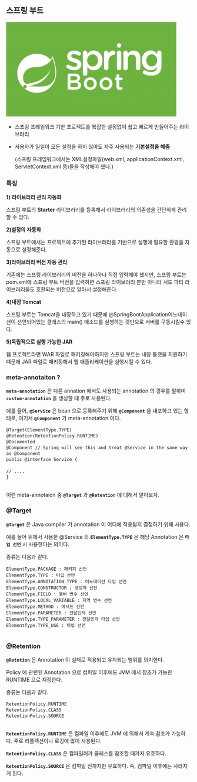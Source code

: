 ## 스프링 부트

![image-20211101101644207](img/image-20211101101644207.png)



- 스프링 프레임워크 기반 프로젝트를 복잡한 설정없이 쉽고 빠르게 만들어주는 라이브러리

- 사용자가 일일이 모든 설정을 하지 않아도 자주 사용되는 **기본설정을 해줌**

  (스프링 프레임워크에서는 XML설정파일(web.xml, applicationContext.xml, ServletContext.xml 등)들을 작성해야 헀다.)



### 특징

**1) 라이브러리 관리 자동화**

스프링 부트의 **Starter** 라이브러리를 등록해서 라이브러리의 의존성을 간단하게 관리할 수 있다.



**2)설정의 자동화**

스프링 부트에서는 프로젝트에 추가된 라이브러리를 기반으로 실행에 필요한 환경을 자동으로 설정해준다.



**3)라이브러리 버전 자동 관리**

기존에는 스프링 라이브러리의 버전을 하나하나 직접 입력해야 했지만, 스프링 부트는 pom.xml에 스프링 부트 버전을 입력하면 스프링 라이브러리 뿐만 아니라 서드 파티 라이브러리들도 호환되는 버전으로 알아서 설정해준다.



**4)내장 Tomcat**

스프링 부트는 Tomcat을 내장하고 있기 때문에 @SpringBootApplication어노테이션이 선언되어있는 클래스의 main() 메소드를 실행하는 것만으로 서버를 구동시킬수 있다.



**5)독립적으로 실행 가능한 JAR**

웹 프로젝트라면 WAR 파일로 패키징해야하지만 스프링 부트는 내장 톰캣을 지원하기 때문에 JAR 파일로 패키징해서 웹 애플리케이션을 실행시킬 수 있다.



### meta-annotaiton ?

**`meta-annotation`** 은 다른 annation 에서도 사용되는 annotation 의 경우를 말하며 **`custom-annotation`** 을 생성할 때 주로 사용된다.

예를 들어, **`@Service`** 은 bean 으로 등록해주기 위해 **`@Component`** 을 내포하고 있는 형태로, 여기서 **`@Component`** 가 meta-annotation 이다.

```
@Target(ElementType.TYPE)
@Retention(RetentionPolicy.RUNTIME)
@Documented
@Component // Spring will see this and treat @Service in the same way as @Component
public @interface Service {

// ....
}
    
```

이런 meta-annotaion 중 **`@Target`** 과 **`@Retention`** 에 대해서 알아보자.

 

### @Target

**`@Target`** 은 Java compiler 가 annotation 이 어디에 적용될지 결정하기 위해 사용다.

예를 들어 위에서 사용한 @Service 의 **`ElementType.TYPE`** 은 해당 Annotation 은 **`타입 선언`** 시 사용한다는 의미다.

종류는 다음과 같다.

```
ElementType.PACKAGE : 패키지 선언
ElementType.TYPE : 타입 선언
ElementType.ANNOTATION_TYPE : 어노테이션 타입 선언
ElementType.CONSTRUCTOR : 생성자 선언
ElementType.FIELD : 멤버 변수 선언
ElementType.LOCAL_VARIABLE : 지역 변수 선언
ElementType.METHOD : 메서드 선언
ElementType.PARAMETER : 전달인자 선언
ElementType.TYPE_PARAMETER : 전달인자 타입 선언
ElementType.TYPE_USE : 타입 선언
    
```



### @Retention

**`@Retetion`** 은 Annotation 이 실제로 적용되고 유지되는 범위를 의미한다.

Policy 에 관련된 Annotation 으로 컴파일 이후에도 JVM 에서 참조가 가능한 RUNTIME 으로 지정한다.

종류는 다음과 같다.

```
RetentionPolicy.RUNTIME
RetentionPolicy.CLASS
RetentionPolicy.SOURCE
    
```

**`RetentionPolicy.RUNTIME`** 은 컴파일 이후에도 JVM 에 의해서 계속 참조가 가능하다. 주로 리플렉션이나 로깅에 많이 사용된다.

**`RetentionPolicy.CLASS`** 은 컴파일러가 클래스를 참조할 때가지 유효하다.

**`RetentionPolicy.SOURCE`** 은 컴파일 전까지만 유효하다. 즉, 컴파일 이후에는 사라지게 된다.
